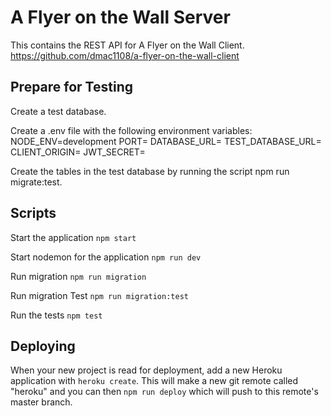 # A Flyer on the Wall Server

This contains the REST API for A Flyer on the Wall Client. https://github.com/dmac1108/a-flyer-on-the-wall-client

## Prepare for Testing

Create a test database.

Create a .env file with the following environment variables:
NODE_ENV=development
PORT=
DATABASE_URL=
TEST_DATABASE_URL=
CLIENT_ORIGIN=
JWT_SECRET=

Create the tables in the test database by running the script npm run migrate:test.




## Scripts

Start the application `npm start`

Start nodemon for the application `npm run dev`

Run migration `npm run migration`

Run migration Test `npm run migration:test`

Run the tests `npm test`

## Deploying

When your new project is read for deployment, add a new Heroku application with `heroku create`. This will make a new git remote called "heroku" and you can then `npm run deploy` which will push to this remote's master branch.